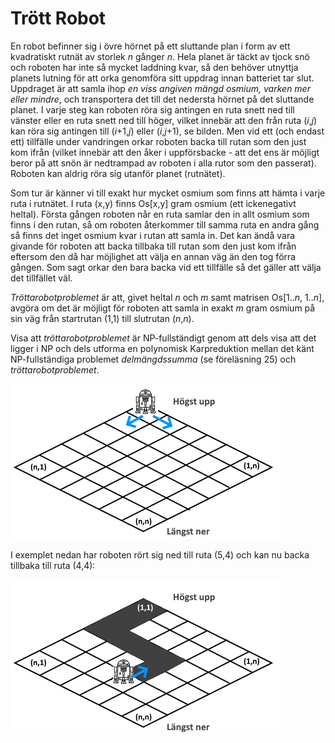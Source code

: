 # Trött Robot

En robot befinner sig i övre hörnet på ett sluttande plan i form av ett kvadratiskt rutnät av storlek *n* gånger *n*. Hela planet är täckt av tjock snö och roboten har inte så mycket laddning kvar, så den behöver utnyttja planets lutning för att orka genomföra sitt uppdrag innan batteriet tar slut. Uppdraget är att samla ihop *en viss angiven mängd osmium, varken mer eller mindre*, och transportera det till det nedersta hörnet på det sluttande planet. I varje steg kan roboten röra sig antingen en ruta snett ned till vänster eller en ruta snett ned till höger, vilket innebär att den från ruta (*i*,*j*) kan röra sig antingen till (*i*+1,*j*) eller (*i*,*j*+1), se bilden. Men vid ett (och endast ett) tillfälle under vandringen orkar roboten backa till rutan som den just kom ifrån (vilket innebär att den åker i uppförsbacke - att det ens är möjligt beror på att snön är nedtrampad av roboten i alla rutor som den passerat). Roboten kan aldrig röra sig utanför planet (rutnätet).

Som tur är känner vi till exakt hur mycket osmium som finns att hämta i varje ruta i rutnätet. I ruta (x,y) finns Os[x,y] gram osmium (ett ickenegativt heltal). Första gången roboten når en ruta samlar den in allt osmium som finns i den rutan, så om roboten återkommer till samma ruta en andra gång så finns det inget osmium kvar i rutan att samla in. Det kan ändå vara givande för roboten att backa tillbaka till rutan som den just kom ifrån eftersom den då har möjlighet att välja en annan väg än den tog förra gången. Som sagt orkar den bara backa vid ett tillfälle så det gäller att välja det tillfället väl.

*Tröttarobotproblemet* är att, givet heltal *n* och *m* samt matrisen Os[1..*n*, 1..*n*], avgöra om det är möjligt för roboten att samla in exakt *m* gram osmium på sin väg från startrutan (1,1) till slutrutan (*n*,*n*).

Visa att *tröttarobotproblemet* är NP-fullständigt genom att dels visa att det ligger i NP och dels utforma en polynomisk Karpreduktion mellan det känt NP-fullständiga problemet *delmängdssumma* (se föreläsning 25) och *tröttarobotproblemet*.

![Robot 1](./img/1.png)

I exemplet nedan har roboten rört sig ned till ruta (5,4) och kan nu backa tillbaka till ruta (4,4):

![Robot 2](./img/2.png)